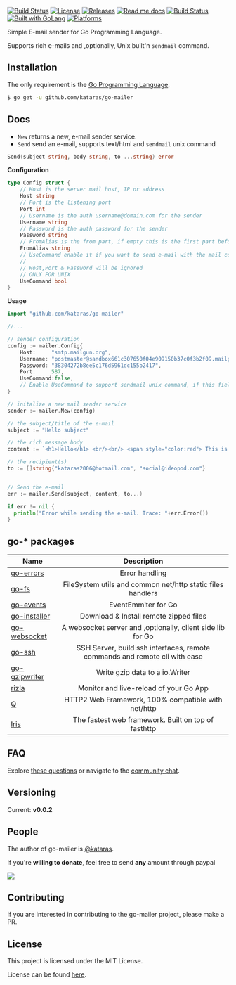 <a href="https://travis-ci.org/kataras/go-mailer"><img src="https://img.shields.io/travis/kataras/go-mailer.svg?style=flat-square" alt="Build Status"></a>
<a href="https://github.com/kataras/go-mailer/blob/master/LICENSE"><img src="https://img.shields.io/badge/%20license-MIT%20%20License%20-E91E63.svg?style=flat-square" alt="License"></a>
<a href="https://github.com/kataras/go-mailer/releases"><img src="https://img.shields.io/badge/%20release%20-%20v0.0.2-blue.svg?style=flat-square" alt="Releases"></a>
<a href="#docs"><img src="https://img.shields.io/badge/%20docs-reference-5272B4.svg?style=flat-square" alt="Read me docs"></a>
<a href="https://kataras.rocket.chat/channel/go-mailer"><img src="https://img.shields.io/badge/%20community-chat-00BCD4.svg?style=flat-square" alt="Build Status"></a>
<a href="https://golang.org"><img src="https://img.shields.io/badge/powered_by-Go-3362c2.svg?style=flat-square" alt="Built with GoLang"></a>
<a href="#"><img src="https://img.shields.io/badge/platform-Any--OS-yellow.svg?style=flat-square" alt="Platforms"></a>


Simple E-mail sender for Go Programming Language.

Supports rich e-mails and ,optionally, Unix built'n  `sendmail` command.

Installation
------------
The only requirement is the [Go Programming Language](https://golang.org/dl).

```bash
$ go get -u github.com/kataras/go-mailer
```


Docs
------------

- `New` returns a new, e-mail sender service.
- `Send` send an e-mail, supports text/html and `sendmail` unix command
```go
Send(subject string, body string, to ...string) error
```

**Configuration**

```go
type Config struct {
    // Host is the server mail host, IP or address
    Host string
    // Port is the listening port
    Port int
    // Username is the auth username@domain.com for the sender
    Username string
    // Password is the auth password for the sender
    Password string
    // FromAlias is the from part, if empty this is the first part before @ from the Username field
    FromAlias string
    // UseCommand enable it if you want to send e-mail with the mail command  instead of smtp
    //
    // Host,Port & Password will be ignored
    // ONLY FOR UNIX
    UseCommand bool
}

```

**Usage**

```go
import "github.com/kataras/go-mailer"

//...

// sender configuration
config := mailer.Config{
    Host:     "smtp.mailgun.org",
    Username: "postmaster@sandbox661c307650f04e909150b37c0f3b2f09.mailgun.org",
    Password: "38304272b8ee5c176d5961dc155b2417",
    Port:     587,
    UseCommand:false,
    // Enable UseCommand to support sendmail unix command, if this field is true then Host, Username, Password and Port are not required, because these info already exists in your local sendmail configuration
}

// initalize a new mail sender service
sender := mailer.New(config)

// the subject/title of the e-mail
subject := "Hello subject"

// the rich message body
content := `<h1>Hello</h1> <br/><br/> <span style="color:red"> This is the rich message body </span>`

// the recipient(s)
to := []string{"kataras2006@hotmail.com", "social@ideopod.com"}


// Send the e-mail
err := mailer.Send(subject, content, to...)

if err != nil {
  println("Error while sending the e-mail. Trace: "+err.Error())
}

```

go-* packages
------------

| Name        | Description           
| ------------------|:---------------------:|
| [go-errors](https://github.com/kataras/go-errors)      | Error handling
| [go-fs](https://github.com/kataras/go-fs)      | FileSystem utils and common net/http static files handlers  
| [go-events](https://github.com/kataras/go-events) | EventEmmiter for Go
| [go-installer](https://github.com/kataras/go-installer) | Download & Install remote zipped files
| [go-websocket](https://github.com/kataras/go-errors) | A websocket server and ,optionally, client side lib  for Go
| [go-ssh](https://github.com/kataras/go-ssh) | SSH Server, build ssh interfaces, remote commands and remote cli with ease
| [go-gzipwriter](https://github.com/kataras/go-gzipwriter) | Write gzip data to a io.Writer
| [rizla](https://github.com/kataras/rizla) | Monitor and live-reload of your Go App
| [Q](https://github.com/kataras/q) | HTTP2 Web Framework, 100% compatible with net/http
| [Iris](https://github.com/kataras/iris) | The fastest web framework. Built on top of fasthttp


FAQ
------------
Explore [these questions](https://github.com/kataras/go-mailer/issues?go-mailer=label%3Aquestion) or navigate to the [community chat][Chat].

Versioning
------------

Current: **v0.0.2**



People
------------
The author of go-mailer is [@kataras](https://github.com/kataras).

If you're **willing to donate**, feel free to send **any** amount through paypal

[![](https://www.paypalobjects.com/en_US/i/btn/btn_donateCC_LG.gif)](https://www.paypal.com/cgi-bin/webscr?cmd=_donations&business=kataras2006%40hotmail%2ecom&lc=GR&item_name=Iris%20web%20framework&item_number=iriswebframeworkdonationid2016&currency_code=EUR&bn=PP%2dDonationsBF%3abtn_donateCC_LG%2egif%3aNonHosted)


Contributing
------------
If you are interested in contributing to the go-mailer project, please make a PR.

License
------------

This project is licensed under the MIT License.

License can be found [here](LICENSE).

[Travis Widget]: https://img.shields.io/travis/kataras/go-mailer.svg?style=flat-square
[Travis]: http://travis-ci.org/kataras/go-mailer
[License Widget]: https://img.shields.io/badge/license-MIT%20%20License%20-E91E63.svg?style=flat-square
[License]: https://github.com/kataras/go-mailer/blob/master/LICENSE
[Release Widget]: https://img.shields.io/badge/release-v4.1.1-blue.svg?style=flat-square
[Release]: https://github.com/kataras/go-mailer/releases
[Chat Widget]: https://img.shields.io/badge/community-chat-00BCD4.svg?style=flat-square
[Chat]: https://kataras.rocket.chat/channel/go-mailer
[ChatMain]: https://kataras.rocket.chat/channel/go-mailer
[ChatAlternative]: https://gitter.im/kataras/go-mailer
[Report Widget]: https://img.shields.io/badge/report%20card-A%2B-F44336.svg?style=flat-square
[Report]: http://goreportcard.com/report/kataras/go-mailer
[Documentation Widget]: https://img.shields.io/badge/documentation-reference-5272B4.svg?style=flat-square
[Documentation]: https://www.gitbook.com/book/kataras/go-mailer/details
[Language Widget]: https://img.shields.io/badge/powered_by-Go-3362c2.svg?style=flat-square
[Language]: http://golang.org
[Platform Widget]: https://img.shields.io/badge/platform-Any--OS-gray.svg?style=flat-square
